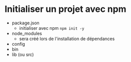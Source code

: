 # Initialiser un projet avec npm

* package.json
    * initialiser avec npm `npm init -y`
* node_modules
    * sera créé lors de l'installation de dépendances
* config
* bin
* lib (ou src)
